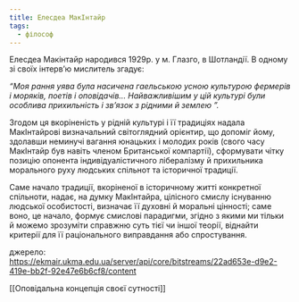 ```yaml
---
title: Елесдеа МакІнтайр
tags:
  - філософ
---
```


Елесдеа Макінтайр народився 1929р. у м. Глазго, в Шотландії. В одному зі своїх інтерв’ю мислитель згадує: 

*“Моя рання уява була насичена гаельською усною культурою фермерів і моряків, поетів і оповідачів... Найважливішим у цій культурі були особлива прихильність і зв’язок з рідними й землею ”.* 

Згодом ця вкоріненість у рідній культурі і її традиціях надала МакІнтайрові визначальний світоглядний орієнтир, що допоміг йому, здолавши неминучі вагання юнацьких і молодих років (свого часу МакІнтайр був навіть членом Британської компартії), сформувати чітку позицію опонента індивідуалістичного лібералізму й прихильника морального руху людських спільнот та історичної традиції. 

Cаме начало традиції, вкоріненої в історичному житті конкретної спільноти, надає, на думку МакІнтайра, цілісного смислу існуванню людської особистості, визначає її духовні й моральні цінності; саме воно, це начало, формує смислові парадигми, згідно з якими ми тільки й можемо зрозуміти справжню суть тієї чи іншої теорії, віднайти критерії для її раціонального виправдання або спростування.

джерело: https://ekmair.ukma.edu.ua/server/api/core/bitstreams/22ad653e-d9e2-419e-bb2f-92e47e6b6cf8/content

[[Оповідальна концепція своєї сутності]]